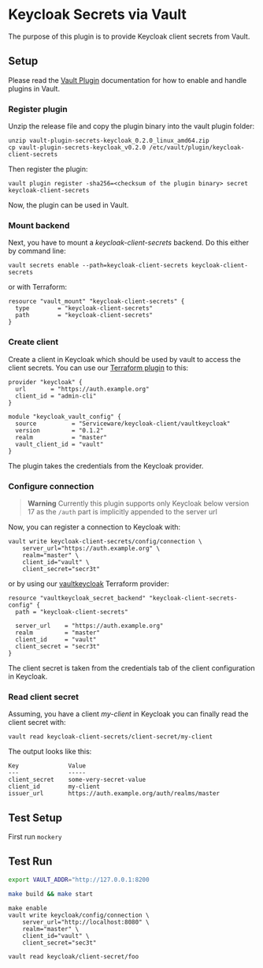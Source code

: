 # Keycloak Secrets via Vault

The purpose of this plugin is to provide Keycloak client secrets from Vault. 
## Setup

Please read the [Vault Plugin](https://www.vaultproject.io/docs/plugins) documentation for how to enable and handle plugins in Vault.

### Register plugin

Unzip the release file and copy the plugin binary into the vault plugin folder:

```
unzip vault-plugin-secrets-keycloak_0.2.0_linux_amd64.zip
cp vault-plugin-secrets-keycloak_v0.2.0 /etc/vault/plugin/keycloak-client-secrets
```

Then register the plugin:

```
vault plugin register -sha256=<checksum of the plugin binary> secret keycloak-client-secrets
```

Now, the plugin can be used in Vault.

### Mount backend

Next, you have to mount a _keycloak-client-secrets_ backend. Do this either by command line:

```
vault secrets enable --path=keycloak-client-secrets keycloak-client-secrets
```

or with Terraform:

```
resource "vault_mount" "keycloak-client-secrets" {
  type        = "keycloak-client-secrets"
  path        = "keycloak-client-secrets"
}
```

### Create client

Create a client in Keycloak which should be used by vault to access the client secrets. You can use our 
[Terraform plugin](https://registry.terraform.io/modules/Serviceware/keycloak-client/vaultkeycloak/latst) to this:

```
provider "keycloak" {
  url       = "https://auth.example.org"
  client_id = "admin-cli"
}

module "keycloak_vault_config" {
  source          = "Serviceware/keycloak-client/vaultkeycloak"
  version         = "0.1.2"
  realm           = "master"
  vault_client_id = "vault"
}
```

The plugin takes the credentials from the Keycloak provider. 

### Configure connection
> **Warning**
> Currently this plugin supports only Keycloak below version 17 as the `/auth` part is implicitly appended to the server url

Now, you can register a connection to Keycloak with:

```
vault write keycloak-client-secrets/config/connection \
    server_url="https://auth.example.org" \
    realm="master" \
    client_id="vault" \
    client_secret="secr3t"
```

or by using our [vaultkeycloak](https://registry.terraform.io/providers/Serviceware/vaultkeycloak/latest) Terraform provider:

```
resource "vaultkeycloak_secret_backend" "keycloak-client-secrets-config" {
  path = "keycloak-client-secrets"
  
  server_url    = "https://auth.example.org"
  realm         = "master"
  client_id     = "vault"
  client_secret = "secr3t"
}
```

The client secret is taken from the credentials tab of the client configuration in Keycloak.

### Read client secret

Assuming, you have a client _my-client_ in Keycloak you can finally read the client secret with:

```
vault read keycloak-client-secrets/client-secret/my-client
```

The output looks like this:

```
Key              Value
---              -----
client_secret    some-very-secret-value
client_id        my-client
issuer_url       https://auth.example.org/auth/realms/master
```

## Test Setup

First run `mockery`

## Test Run

```bash
export VAULT_ADDR="http://127.0.0.1:8200
```

```bash
make build && make start
```

```
make enable
vault write keycloak/config/connection \
    server_url="http://localhost:8080" \
    realm="master" \
    client_id="vault" \
    client_secret="sec3t"

vault read keycloak/client-secret/foo
```
